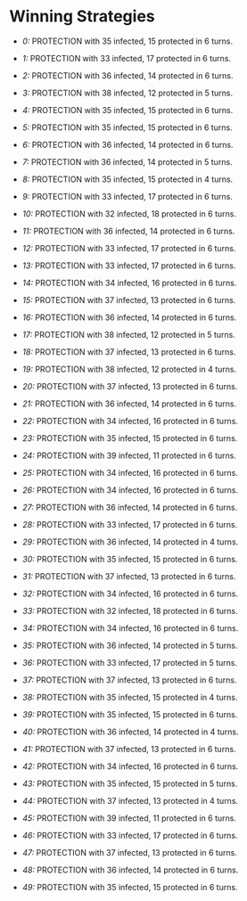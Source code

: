 # Winning Strategies

* _0:_ PROTECTION with 35 infected, 15 protected in 6 turns.


* _1:_ PROTECTION with 33 infected, 17 protected in 6 turns.


* _2:_ PROTECTION with 36 infected, 14 protected in 6 turns.


* _3:_ PROTECTION with 38 infected, 12 protected in 5 turns.


* _4:_ PROTECTION with 35 infected, 15 protected in 6 turns.


* _5:_ PROTECTION with 35 infected, 15 protected in 6 turns.


* _6:_ PROTECTION with 36 infected, 14 protected in 6 turns.


* _7:_ PROTECTION with 36 infected, 14 protected in 5 turns.


* _8:_ PROTECTION with 35 infected, 15 protected in 4 turns.


* _9:_ PROTECTION with 33 infected, 17 protected in 6 turns.


* _10:_ PROTECTION with 32 infected, 18 protected in 6 turns.


* _11:_ PROTECTION with 36 infected, 14 protected in 6 turns.


* _12:_ PROTECTION with 33 infected, 17 protected in 6 turns.


* _13:_ PROTECTION with 33 infected, 17 protected in 6 turns.


* _14:_ PROTECTION with 34 infected, 16 protected in 6 turns.


* _15:_ PROTECTION with 37 infected, 13 protected in 6 turns.


* _16:_ PROTECTION with 36 infected, 14 protected in 6 turns.


* _17:_ PROTECTION with 38 infected, 12 protected in 5 turns.


* _18:_ PROTECTION with 37 infected, 13 protected in 6 turns.


* _19:_ PROTECTION with 38 infected, 12 protected in 4 turns.


* _20:_ PROTECTION with 37 infected, 13 protected in 6 turns.


* _21:_ PROTECTION with 36 infected, 14 protected in 6 turns.


* _22:_ PROTECTION with 34 infected, 16 protected in 6 turns.


* _23:_ PROTECTION with 35 infected, 15 protected in 6 turns.


* _24:_ PROTECTION with 39 infected, 11 protected in 6 turns.


* _25:_ PROTECTION with 34 infected, 16 protected in 6 turns.


* _26:_ PROTECTION with 34 infected, 16 protected in 6 turns.


* _27:_ PROTECTION with 36 infected, 14 protected in 6 turns.


* _28:_ PROTECTION with 33 infected, 17 protected in 6 turns.


* _29:_ PROTECTION with 36 infected, 14 protected in 4 turns.


* _30:_ PROTECTION with 35 infected, 15 protected in 6 turns.


* _31:_ PROTECTION with 37 infected, 13 protected in 6 turns.


* _32:_ PROTECTION with 34 infected, 16 protected in 6 turns.


* _33:_ PROTECTION with 32 infected, 18 protected in 6 turns.


* _34:_ PROTECTION with 34 infected, 16 protected in 6 turns.


* _35:_ PROTECTION with 36 infected, 14 protected in 5 turns.


* _36:_ PROTECTION with 33 infected, 17 protected in 5 turns.


* _37:_ PROTECTION with 37 infected, 13 protected in 6 turns.


* _38:_ PROTECTION with 35 infected, 15 protected in 4 turns.


* _39:_ PROTECTION with 35 infected, 15 protected in 6 turns.


* _40:_ PROTECTION with 36 infected, 14 protected in 4 turns.


* _41:_ PROTECTION with 37 infected, 13 protected in 6 turns.


* _42:_ PROTECTION with 34 infected, 16 protected in 6 turns.


* _43:_ PROTECTION with 35 infected, 15 protected in 5 turns.


* _44:_ PROTECTION with 37 infected, 13 protected in 4 turns.


* _45:_ PROTECTION with 39 infected, 11 protected in 6 turns.


* _46:_ PROTECTION with 33 infected, 17 protected in 6 turns.


* _47:_ PROTECTION with 37 infected, 13 protected in 6 turns.


* _48:_ PROTECTION with 36 infected, 14 protected in 6 turns.


* _49:_ PROTECTION with 35 infected, 15 protected in 6 turns.


